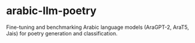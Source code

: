 # arabic-llm-poetry
Fine-tuning and benchmarking Arabic language models (AraGPT-2, AraT5, Jais) for poetry generation and classification.
